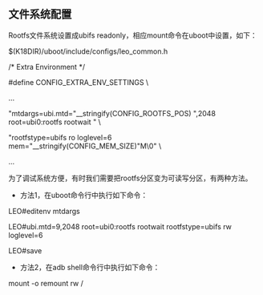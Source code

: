 ## 文件系统配置

Rootfs文件系统设置成ubifs readonly，相应mount命令在uboot中设置，如下：

$(K18DIR)/uboot/include/configs/leo_common.h

/* Extra Environment */

#define CONFIG_EXTRA_ENV_SETTINGS \

…

&quot;mtdargs=ubi.mtd=&quot;__stringify(CONFIG_ROOTFS_POS) &quot;,2048 root=ubi0:rootfs rootwait &quot; \

&quot;rootfstype=ubifs ro loglevel=6 mem=&quot;__stringify(CONFIG_MEM_SIZE)&quot;M\0&quot; \

…

为了调试系统方便，有时我们需要把rootfs分区变为可读写分区，有两种方法。

*   方法1，在uboot命令行中执行如下命令：

LEO#editenv mtdargs

LEO#ubi.mtd=9,2048 root=ubi0:rootfs rootwait rootfstype=ubifs rw loglevel=6

LEO#save

*   方法2，在adb shell命令行中执行如下命令：

mount -o remount rw /
